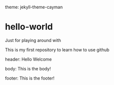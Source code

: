 theme: jekyll-theme-cayman
# hello-world
Just for playing around with


This is my first repository to learn how to use github

header:
Hello 
Welcome

body:
This is the body!

footer:
This is the footer!
